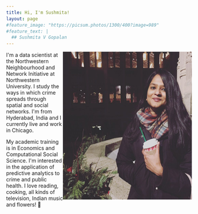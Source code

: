 ```yaml
---
title: Hi, I'm Sushmita!
layout: page
#feature_image: "https://picsum.photos/1300/400?image=989"
#feature_text: |
  ## Sushmita V Gopalan
---
```


<img align="right"  width="350" height="400" src="sush.jpg">I'm a data scientist at the Northwestern Neighbourhood and Network Initiative at Northwestern University. I study the ways in which crime spreads through spatial and social networks. I'm from Hyderabad, India and I currently live and work in Chicago.

 My academic training is in Economics and Computational Social Science. I'm interested in the application of predictive analytics to crime and public health. I love reading, cooking,  all kinds of television, Indian music and flowers! 🌸


